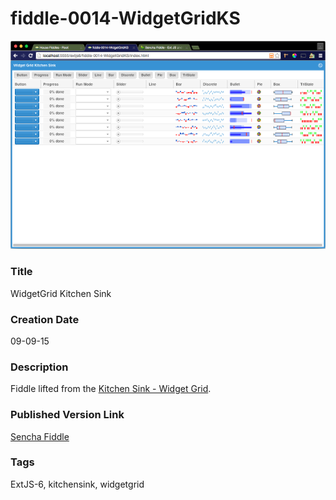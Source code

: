 fiddle-0014-WidgetGridKS
======

![Screenshot](screenshot.png)

### Title

WidgetGrid Kitchen Sink


### Creation Date

09-09-15


### Description

Fiddle lifted from the [Kitchen Sink - Widget Grid](http://examples.sencha.com/extjs/6.0.1/examples/kitchensink/#widget-grid).


### Published Version Link

[Sencha Fiddle](https://fiddle.sencha.com/#fiddle/u0n)


### Tags

ExtJS-6, kitchensink, widgetgrid
